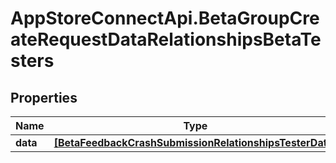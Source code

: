 # AppStoreConnectApi.BetaGroupCreateRequestDataRelationshipsBetaTesters

## Properties

Name | Type | Description | Notes
------------ | ------------- | ------------- | -------------
**data** | [**[BetaFeedbackCrashSubmissionRelationshipsTesterData]**](BetaFeedbackCrashSubmissionRelationshipsTesterData.md) |  | [optional] 


